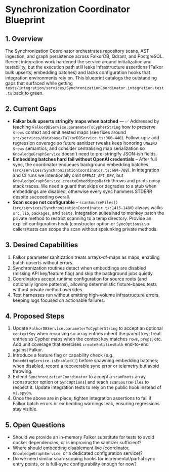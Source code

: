 # Synchronization Coordinator Blueprint

## 1. Overview
The Synchronization Coordinator orchestrates repository scans, AST ingestion, and graph persistence across FalkorDB, Qdrant, and PostgreSQL. Recent integration work hardened the service around initialization and testability, but the execution path still leaks infrastructure assertions (Falkor bulk upserts, embedding batches) and lacks configuration hooks that integration environments rely on. This blueprint catalogs the outstanding gaps that surfaced while getting `tests/integration/services/SynchronizationCoordinator.integration.test.ts` back to green.

## 2. Current Gaps
- **Falkor bulk upserts stringify maps when batched** — ✅ Addressed by teaching `FalkorDBService.parameterToCypherString` how to preserve `$rows` context and emit nested maps (see fixes around `src/services/database/FalkorDBService.ts:360-440`). Follow-ups: add regression coverage so future sanitizer tweaks keep honoring `UNWIND $rows` semantics, and consider centralising map serialization so `KnowledgeGraphService` doesn't need to pre-stringify JSON-ish fields.
- **Embedding batches hard fail without OpenAI credentials** – After full sync, the coordinator enqueues background embedding batches (`src/services/SynchronizationCoordinator.ts:684-708`). In integration and CI runs we intentionally omit `OPENAI_API_KEY`, but `KnowledgeGraphService.createEmbeddingsBatch` throws and prints noisy stack traces. We need a guard that skips or degrades to a stub when embeddings are disabled, otherwise every sync hammers STDERR despite succeeding overall.
- **Scan scope not configurable** – `scanSourceFiles()` (`src/services/SynchronizationCoordinator.ts:1415-1480`) always walks `src`, `lib`, `packages`, and `tests`. Integration suites had to monkey patch the private method to restrict scanning to a temp directory. Provide an explicit configuration hook (constructor option or `SyncOptions`) so callers/tests can scope the scan without spelunking private methods.

## 3. Desired Capabilities
1. Falkor parameter sanitization treats arrays-of-maps as maps, enabling batch upserts without errors.
2. Synchronization routines detect when embeddings are disabled (missing API key/feature flag) and skip the background jobs quietly.
3. Coordinators accept runtime configuration for source roots (and optionally ignore patterns), allowing deterministic fixture-based tests without private method overrides.
4. Test harnesses run without emitting high-volume infrastructure errors, keeping logs focused on actionable failures.

## 4. Proposed Steps
1. Update `FalkorDBService.parameterToCypherString` to accept an optional `contextKey` when recursing so array entries inherit the parent key; treat entries as Cypher maps when the context key matches `rows`, `props`, etc. Add unit coverage that exercises `createEntitiesBulk` end-to-end against Falkor.
2. Introduce a feature flag or capability check (e.g., `EmbeddingService.isEnabled()`) before spawning embedding batches; when disabled, record a recoverable sync error or telemetry but avoid throwing.
3. Extend `SynchronizationCoordinator` to accept a `scanRoots` array (constructor option or `SyncOptions`) and teach `scanSourceFiles` to respect it. Update integration tests to rely on the public hook instead of `vi.spyOn`.
4. Once the above are in place, tighten integration assertions to fail if Falkor batch errors or embedding warnings leak, ensuring regressions stay visible.

## 5. Open Questions
- Should we provide an in-memory Falkor substitute for tests to avoid docker dependencies, or is improving the sanitizer sufficient?
- Where should embedding disablement live (coordinator, `KnowledgeGraphService`, or a dedicated configuration service)?
- Do we need similar scan-scoping hooks for incremental/partial sync entry points, or is full-sync configurability enough for now?
